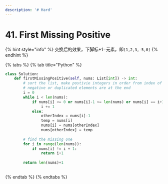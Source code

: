 ```yaml
---
description: '# Hard'
---
```


# 41. First Missing Positive

{% hint style="info" %}
交换后的效果，下脚标+1=元素，即`[1,2,3,-5,0]`
{% endhint %}

{% tabs %}
{% tab title="Python" %}
```python
class Solution:
    def firstMissingPositive(self, nums: List[int]) -> int:
        # sort the list, make postivie integers in order from index of 0
        # negative or duplicated elements are at the end
        i = 0
        while i < len(nums):
            if nums[i] <= 0 or nums[i]-1 >= len(nums) or nums[i] == i+1 or nums[i] == nums[nums[i]-1]:
                i += 1
            else:
                otherIndex = nums[i]-1
                temp = nums[i]
                nums[i] = nums[otherIndex]
                nums[otherIndex] = temp
            
        # find the missing one
        for i in range(len(nums)):
            if nums[i] != i + 1:
                return i+1
            
        return len(nums)+1
            
```
{% endtab %}
{% endtabs %}

